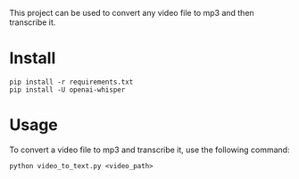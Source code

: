 This project can be used to convert any video file to mp3 and then transcribe it.

# Install

```
pip install -r requirements.txt
pip install -U openai-whisper
```

# Usage

To convert a video file to mp3 and transcribe it, use the following command:

```
python video_to_text.py <video_path>
```